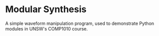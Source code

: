 # Modular Synthesis

A simple waveform manipulation program, used to demonstrate Python modules in UNSW's COMP1010 course.

